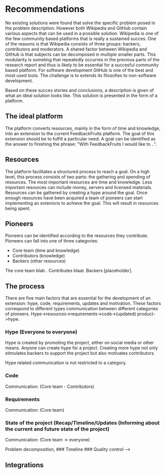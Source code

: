 # Recommendations
No existing solutions were found that solve the specific problem posed in the problem description. However both Wikipedia and GitHub contain various aspects that can be used in a possible solution. Wikipedia is one of the few community based platforms that is really a sustained succes. One of the reasons is that Wikipedia consists of three groups: backers, contributors and moderators. A shared factor between Wikipedia and GitHub is that subjects can be decomposed in multiple smaller parts. This modularity is someting that repeatedly occurres in the previous parts of the research report and thus is likely to be essential for a succesful community based platform. For software development GitHub is one of the best and most used tools. The challenge is to extends its filosofies to non-software development.

Based on these succes stories and conclusions, a description is given of what an ideal solution looks like. This solution is presented in the form of a platform.

## The ideal platform
The platform converts resources, mainly in the form of time and knowledge, into an extension to the current FeedbackFruits platform. The goal of this extension should be to fulfill a particular need. A goal can be identified as the answer to finishing the phrase: "With FeedbackFruits I would like to ..".

## Resources
The platform facilitates a structured process to reach a goal. On a high level, this process consists of two parts: the gathering and spending of resources. The most important resources are time and knowledge. Less important resources can include money, servers and licensed materials. Resources can be gathered by creating a hype around the goal. Once enough resources have been acquired a team of pioneers can start implementing an extenions to achieve the goal. This will result in resources being spent. 

## Pioneers
Pioneers can be identified according to the resources they contribute. Pioneers can fall into one of three categories: 
- Core team (time and knowledge)
- Contributors (knowledge)
- Backers (other resources)

The core team blab . Contributes blaat. Backers [placeholder].

## The process
There are five main factors that are essential for the development of an extension: hype, code, requirements, updates and motivation. These factors correspond to different types communication between different categories of pioneers. Hype->resources->requirements->code->(updated) product->hype.

### Hype (Everyone to everyone)
Hype is created by promoting the project, either on social media or other means. Anyone can create hype for a project. Creating more hype not only stimulates backers to support the project but also motivates contributors.

Hype related communication is not restricted to a category.

### Code

Communication: (Core team - Contributors)

### Requirements

Communication: (Core team)

### State of the project (Recap/Timeline/Updates (Informing about the current and future state of the project)

Communication: (Core team -> everyone)

Problem decomposition, ### Timeline ### Quality control -->

## Integrations
